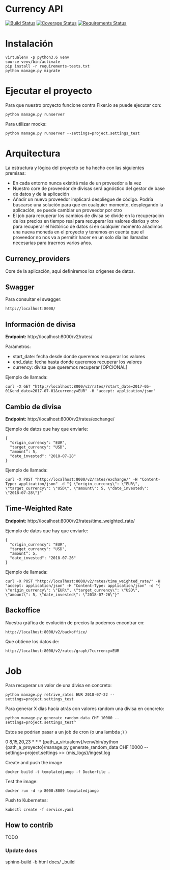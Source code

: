 # Currency API

[![Build Status](https://travis-ci.org/avara1986/currency-api.svg?branch=master)](https://travis-ci.org/avara1986/currency-api)
[![Coverage Status](https://coveralls.io/repos/github/avara1986/currency-api/badge.svg?branch=master)](https://coveralls.io/github/avara1986/currency-api?branch=master)
[![Requirements Status](https://requires.io/github/avara1986/currency-api/requirements.svg?branch=master)](https://requires.io/github/avara1986/currency-api/requirements/?branch=master)

# Instalación

    virtualenv -p python3.6 venv
    source venv/bin/activate
    pip install -r requirements-tests.txt
    python manage.py migrate
    
# Ejecutar el proyecto

Para que nuestro proyecto funcione contra Fixer.io se puede ejecutar con:
    
    python manage.py runserver

Para utilizar mocks:

    python manage.py runserver --settings=project.settings_test

# Arquitectura

La estructura y lógica del proyecto se ha hecho con las siguientes premisas:

- En cada entorno nunca existirá más de un proveedor a la vez
- Nuestro core de proveedor de divisas será agnóstico del gestor de base de datos y de la aplicación
- Añadir un nuevo proveedor implicará despliegue de código. Podría buscarse una solución para que en cualquier momento, desplegando la aplicación, se puede cambiar un proveedor por otro
- El job para recuperar los cambios de divisa se divide en la recuperación de los precios en tiempo real para recuperar los valores diarios y otro para recuperar el histórico de datos si en cualquier momento añadimos una nueva moneda en el proyecto y tenemos en cuenta que el proveedor no nos va a permitir hacer en un solo día las llamadas necesarias para traernos varios años.

## Currency_providers
Core de la aplicación, aquí definiremos los origenes de datos.

## Swagger
Para consultar el swagger:

    http://localhost:8000/

## Información de divisa

**Endpoint:** http://localhost:8000/v2/rates/

Parámetros:
 - start_date: fecha desde donde queremos recuperar los valores
 - end_date: fecha hasta donde queremos recuperar los valores
 - currency: divisa que queremos recuperar [OPCIONAL]

Ejemplo de llamada:

    curl -X GET "http://localhost:8000/v2/rates/?start_date=2017-05-01&end_date=2017-07-01&currency=EUR" -H "accept: application/json" 

## Cambio de divisa

**Endpoint:** http://localhost:8000/v2/rates/exchange/

Ejemplo de datos que hay que enviarle:

    {
      "origin_currency": "EUR",
      "target_currency": "USD",
      "amount": 5,
      "date_invested": "2018-07-28"
    }

Ejemplo de llamada:

    curl -X POST "http://localhost:8000/v2/rates/exchange/" -H "Content-Type: application/json" -d "{ \"origin_currency\": \"EUR\", \"target_currency\": \"USD\", \"amount\": 5, \"date_invested\": \"2018-07-28\"}"

## Time-Weighted Rate

**Endpoint:** http://localhost:8000/v2/rates/time_weighted_rate/

Ejemplo de datos que hay que enviarle:

    {
      "origin_currency": "EUR",
      "target_currency": "USD",
      "amount": 5,
      "date_invested": "2018-07-26"
    }

Ejemplo de llamada:

    curl -X POST "http://localhost:8000/v2/rates/time_weighted_rate/" -H "accept: application/json" -H "Content-Type: application/json" -d "{ \"origin_currency\": \"EUR\", \"target_currency\": \"USD\", \"amount\": 5, \"date_invested\": \"2018-07-26\"}"

## Backoffice

Nuestra gráfica de evolución de precios la podemos encontrar en:
    
    http://localhost:8000/v2/backoffice/

Que obtiene los datos de:

    http://localhost:8000/v2/rates/graph/?currency=EUR

# Job
    
Para recuperar un valor de una divisa en concreto:
    
    python manage.py retrive_rates EUR 2018-07-22 --settings=project.settings_test

Para generar X días hacia atrás con valores random una divisa en concreto:

    python manage.py generate_random_data CHF 10000 --settings=project.settings_test^

Estos se podrían pasar a un job de cron (o una lambda ;) )

0 8,15,20,23 * * *    {path_a_virtualenv}/venv/bin/python {path_a_proyecto}/manage.py generate_random_data CHF 10000 --settings=project.settings >> {mis_logs}/ingest.log


Create and push the image

    docker build -t templatedjango -f Dockerfile .

Test the image:

    docker run -d -p 8000:8000 templatedjango
    
    
Push to Kubernetes:

    kubectl create -f service.yaml
    
    
## How to contrib

TODO

### Update docs

   sphinx-build -b html docs/ _build